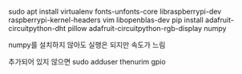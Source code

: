 
sudo apt install virtualenv fonts-unfonts-core libraspberrypi-dev raspberrypi-kernel-headers vim libopenblas-dev
pip install adafruit-circuitpython-dht pillow adafruit-circuitpython-rgb-display numpy

numpy를 설치하지 않아도 실행은 되지만 속도가 느림

추가되어 있지 않으면
sudo adduser thenurim gpio

